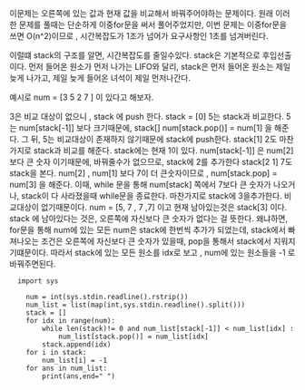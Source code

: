 이문제는 오른쪽에 있는 값과 현재 값을 비교해서 바꿔주어야하는 문제이다. 
원래 이러한 문제를 풀때는 단순하게 이중for문을 써서 풀어주었지만, 이번 문제는 이중for문을 쓰면 O(n^2)이므로 , 시간복잡도가
1조가 넘어가 요구사항인 1초를 넘겨버린다. 

이럴떄 stack의 구조를 알면, 시간복잡도를 줄일수있다. 
stack은 기본적으로 후입선출이다. 먼저 들어온 원소가 먼저 나가는 LIFO와 달리, stack은 먼저 들어온 원소는 제일 늦게 나가고, 제일 늦게 들어온 녀석이 제일 먼저나간다. 

예시로 num  = [3 5 2 7 ] 이 있다고 해보자. 

3은 비교 대상이 없으니 , stack 에 push 한다. stack = [0] 
5는 stack과 비교한다. 5는 num[stack[-1]] 보다 크기때문에, stack[]
num[stack.pop()] = num[1] 을 해준다. 그 뒤, 5는 비교대상이 존재하지 않기때문에 stack에 push한다. stack[1] 
2도 마찬가지로 stack과 비교를 해준다. stack에는 현재 1이 있다. num[stack[-1]] 은 num[2] 보다 큰 숫자 이기때문에, 바꿔줄수가 없으므로, stack에 2를 추가한다 stack[2 1] 
7도 stack을 본다. num[2] , num[1] 보다 7이 더 큰숫자이므로 , num[stack.pop] = num[3] 을 해준다. 이때, while 문을 통해 num[stack] 쪽에서 7보다 큰 숫자가 나오거나, stack이 다 사라졌을때 while문을 종료한다. 
마찬가지로 stack에 3을추가한다. 비교대상이 없기때문이다. 
num = [5, 7 , 7 ,7] 이고 현재 남아있는것은 stack[3] 이다. 
stack 에 남아있다는 것은, 오른쪽에 자신보다 큰 숫자가 없다는 걸 뜻한다. 왜냐하면, for문을 통해 num에 있는 모든 num은 stack에 한번씩 추가가 되었는데, stack에서 빠져나오는 조건은 오른쪽에 자신보다 큰 숫자가 있을때, pop을 통해서 
stack에서 지워지기떄문이다. 따라서 stack에 있는 모든 원소를 idx로 보고 , num에 있는 원소들을 -1 로 바꿔주면된다. 

      import sys
  
        num = int(sys.stdin.readline().rstrip())
        num_list = list(map(int,sys.stdin.readline().split()))
        stack = []
        for idx in range(num):
            while len(stack)!= 0 and num_list[stack[-1]] < num_list[idx] :
                num_list[stack.pop()] = num_list[idx]
            stack.append(idx)
        for i in stack:
            num_list[i] = -1
        for ans in num_list:
            print(ans,end=" ")

